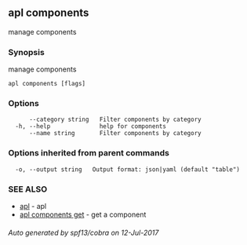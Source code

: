 ## apl components

manage components

### Synopsis


manage components

```
apl components [flags]
```

### Options

```
      --category string   Filter components by category
  -h, --help              help for components
      --name string       Filter components by category
```

### Options inherited from parent commands

```
  -o, --output string   Output format: json|yaml (default "table")
```

### SEE ALSO
* [apl](apl.md)	 - apl
* [apl components get](apl_components_get.md)	 - get a component

###### Auto generated by spf13/cobra on 12-Jul-2017
